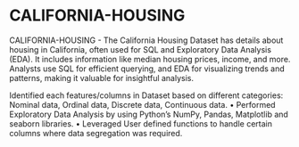 # CALIFORNIA-HOUSING

CALIFORNIA-HOUSING - The California Housing Dataset has details about housing in California, often used for SQL and Exploratory Data Analysis (EDA). It includes information like median housing prices, income, and more. Analysts use SQL for efficient querying, and EDA for visualizing trends and patterns, making it valuable for insightful analysis.

Identified each features/columns in Dataset based on different categories: Nominal data, Ordinal data, Discrete data, Continuous data. • Performed Exploratory Data Analysis by using Python’s NumPy, Pandas, Matplotlib and seaborn libraries. • Leveraged User defined functions to handle certain columns where data segregation was required.





